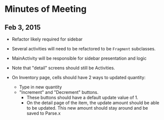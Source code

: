 # Minutes of Meeting 
## Feb 3, 2015

- Refactor likely required for sidebar
- Several activities will need to be refactored to be `Fragment` subclasses.
- MainActivity will be responsible for sidebar presentation and logic
- Note that "detail" screens should still be Activities.

- On Inventory page, cells should have 2 ways to updated quantity:
	- Type in new quantity
	- "Increment" and "Decrement" buttons.
		- These buttons should have a default update value of 1.
		- On the detail page of the item, the update amount should be able to be updated. This new amount should stay around and be saved to Parse.x

		